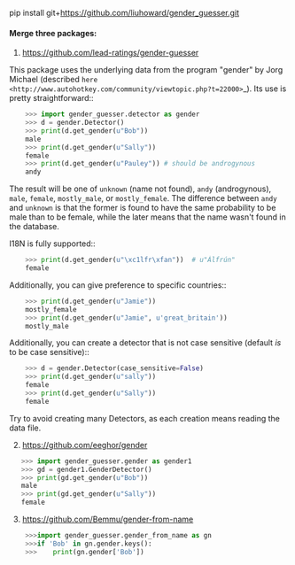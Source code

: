 pip install git+https://github.com/liuhoward/gender_guesser.git

#### Merge three packages:

1. https://github.com/lead-ratings/gender-guesser

This package uses the underlying data from the program "gender" by Jorg Michael (described `here <http://www.autohotkey.com/community/viewtopic.php?t=22000>`_).  Its use is pretty straightforward::

```python
    >>> import gender_guesser.detector as gender
    >>> d = gender.Detector()
    >>> print(d.get_gender(u"Bob"))
    male
    >>> print(d.get_gender(u"Sally"))
    female
    >>> print(d.get_gender(u"Pauley")) # should be androgynous
    andy
```

The result will be one of ``unknown`` (name not found), ``andy`` (androgynous), ``male``, ``female``, ``mostly_male``, or ``mostly_female``. The difference between ``andy`` and ``unknown`` is that the former is found to have the same probability to be male than to be female, while the later means that the name wasn't found in the database.

I18N is fully supported::

```python
    >>> print(d.get_gender(u"\xc1lfr\xfan"))  # u"Álfrún"
    female
```

Additionally, you can give preference to specific countries::
```python
    >>> print(d.get_gender(u"Jamie"))
    mostly_female
    >>> print(d.get_gender(u"Jamie", u'great_britain'))
    mostly_male
```
Additionally, you can create a detector that is not case sensitive (default *is* to be case sensitive)::
```python
    >>> d = gender.Detector(case_sensitive=False)
    >>> print(d.get_gender(u"sally"))
    female
    >>> print(d.get_gender(u"Sally"))
    female
```
Try to avoid creating many Detectors, as each creation means reading the data file.



2. https://github.com/eeghor/gender

```python
   >>> import gender_guesser.gender as gender1
   >>> gd = gender1.GenderDetector()
   >>> print(gd.get_gender(u"Bob"))
   male
   >>> print(gd.get_gender(u"Sally"))
   female
```


3. https://github.com/Bemmu/gender-from-name
```python
	>>>import gender_guesser.gender_from_name as gn
	>>>if 'Bob' in gn.gender.keys():
	>>>    print(gn.gender['Bob'])




